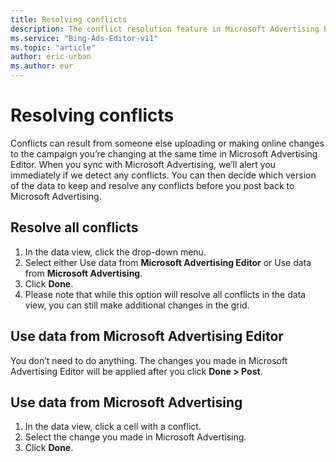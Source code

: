 ```yaml
---
title: Resolving conflicts
description: The conflict resolution feature in Microsoft Advertising Editor helps you quickly resolve inconsistencies that result from someone else uploading or making online changes to the same campaign that you are working on.
ms.service: "Bing-Ads-Editor-v11"
ms.topic: "article"
author: eric-urban
ms.author: eur
---
```


# Resolving conflicts

Conflicts can result from someone else uploading or making online changes to the campaign you’re changing at the same time in Microsoft Advertising Editor. When you sync with Microsoft Advertising, we’ll alert you immediately if we detect any conflicts. You can then decide which version of the data to keep and resolve any conflicts before you post back to  Microsoft Advertising.

## Resolve all conflicts

1. In the data view, click the drop-down menu.
1. Select either Use data from **Microsoft Advertising Editor** or Use data from **Microsoft Advertising**.
1. Click **Done**.
1. Please note that while this option will resolve all conflicts in the data view, you can still make additional changes in the grid.

## Use data from Microsoft Advertising Editor

You don’t need to do anything. The changes you made in Microsoft Advertising Editor will be applied after you click **Done > Post**.

## Use data from Microsoft Advertising

1. In the data view, click a cell with a conflict.
1. Select the change you made in Microsoft Advertising.
1. Click **Done**.


